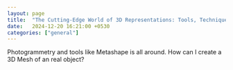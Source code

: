 ```yaml
---
layout: page
title:  "The Cutting-Edge World of 3D Representations: Tools, Techniques, and More"
date:   2024-12-20 16:21:00 +0530
categories: ["general"]
---
```

Photogrammetry and tools like Metashape is all around. How can I create a 3D Mesh of an real object? 
